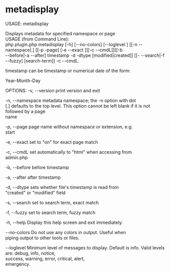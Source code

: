 # metadisplay

USAGE:
   metadisplay 

   Displays metadata for specified namespace or page                      
   USAGE (from Command Line):                                             
   php plugin.php metadisplay [-h] [--no-colors]  [--loglevel ]   [[-n --namespace|.] [[-p -page] [-e --exact ]][-c --cmdL]][[-b        
   --before|-a --after] timestamp -d -dtype [modified|created]] [[-   --search|-f --fuzzy] [search-term]] -c --cmdL.                         
   
timestamp can be timestamp or numerical date of the form: 
   
Year-Month-Day                                            
                                                                          

OPTIONS:
   -v, --version         print version and exit                           

   -n, --namespace       metadata namespace; the -n option with dot       
                         [.]	defaults to the top level. This option cannot
                         be left blank if it is not followed by a page    
                         name                                             

   -p, --page            page name without namespace or extension, e.g.   
                         start                                            

   -e, --exact           set to "on"  for exact page match  

   -c, --cmdL            set automatically to "html" when accessing from  
                         admin.php                                        

   -b, --before          before timestamp                                 

   -a, --after           after timestamp                                  

   -d, --dtype           sets whether file's timestamp is read from       
                         "created" or "modified" field                    

   -s, --search          set to search term, exact match                  

   -f, --fuzzy           set to search term, fuzzy match                  

   -h, --help            Display this help screen and exit immediately.   

   --no-colors           Do not use any colors in output. Useful when     
                         piping output to other tools or files.           

   --loglevel     Minimum level of messages to display. Default is 
                         info. Valid levels are: debug, info, notice,     
                         success, warning, error, critical, alert,        
                         emergency.                                       
